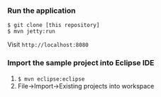 ###  Run the application
```shell
$ git clone [this repository]
$ mvn jetty:run
```
Visit `http://localhost:8080`

###  Import the sample project into Eclipse IDE
1. ```$ mvn eclipse:eclipse```
2. File->Import->Existing projects into workspace
